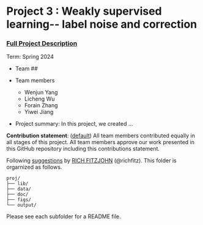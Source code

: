 # Project 3 : Weakly supervised learning-- label noise and correction


### [Full Project Description](doc/project3_desc.md)

Term: Spring 2024

+ Team ##
+ Team members
	+ Wenjun Yang
	+ Licheng Wu
	+ Forain Zhang
	+ Yiwei Jiang


+ Project summary: In this project, we created ...
	
**Contribution statement**: ([default](doc/a_note_on_contributions.md)) All team members contributed equally in all stages of this project. All team members approve our work presented in this GitHub repository including this contributions statement. 

Following [suggestions](http://nicercode.github.io/blog/2013-04-05-projects/) by [RICH FITZJOHN](http://nicercode.github.io/about/#Team) (@richfitz). This folder is orgarnized as follows.

```
proj/
├── lib/
├── data/
├── doc/
├── figs/
└── output/
```

Please see each subfolder for a README file.
